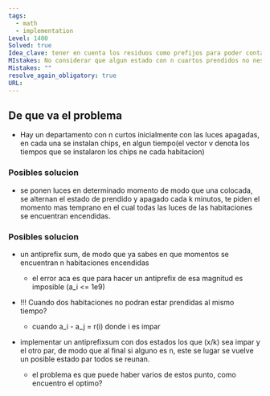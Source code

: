 ```yaml
---
tags:
  - math
  - implementation
Level: 1400
Solved: true
Idea_clave: tener en cuenta los residuos como prefijos para poder contar en lugares aparecen mas numeros en comun, de esta forma se que todos estaran prendidos
MIstakes: No considerar que algun estado con n cuartos prendidos no nesesariamente sera una respuesta, por lo tanto hay que hacer una fuerza bruta par encontrar la respuesta
Mistakes: ""
resolve_again_obligatory: true
URL:
---
```


## De que va el problema

- Hay un departamento con n curtos inicialmente con las luces apagadas, en cada una se instalan chips, en algun tiempo(el vector v denota los tiempos que se instalaron los chips ne cada habitacion)


### Posibles solucion

- se ponen luces en determinado momento de modo que una colocada, se alternan el estado de prendido y apagado cada k minutos, te piden el momento mas temprano en el cual todas las luces de las habitaciones se encuentran encendidas.

### Posibles solucion

- un antiprefix sum, de modo que ya sabes en que momentos se encuentran n habitaciones encendidas
    - el error aca es que para hacer un antiprefix de esa magnitud es imposible (a_i <= 1e9) 

- !!! Cuando dos habitaciones no podran estar prendidas al mismo tiempo?
  - cuando a_i - a_j = r(i) donde i es impar

- implementar un antiprefixsum con dos estados los que (x/k) sea impar y el otro par, de modo que al final si alguno es n, este se lugar se vuelve un posible estado par todos se reunan.
  -  el problema es que puede haber varios de estos punto, como encuentro el optimo?
